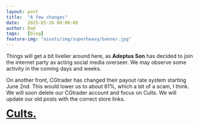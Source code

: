 ```yaml
---
layout: post
title:  "A few changes"
date:   2025-05-26 00:00:00
author: Dad
tags:   [blog]
feature-img: "assets/img/superheavy/banner.jpg"
---
```


Things will get a bit livelier around here, as **Adeptus Son** has decided to join the internet party as acting social media overseer. We may observe some activity in the coming days and weeks.

On another front, CGtrader has changed their payout rate system starting June 2nd. This would lower us to about 61%, which a bit of a scam, I think. We will soon delete our CGtrader account and focus on Cults. We will update our old posts with the correct store links.

<div class="row">
  <div class="col-1-2 centered" style="font-weight: bold; font-size: 200%">
    <a class="button" href="https://cults3d.com/en/users/adeptusdad/3d-models">Cults.</a>
  </div>
</div><!-- /.row -->
